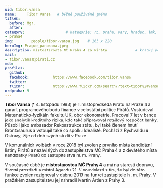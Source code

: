```yaml
---
uid: tibor.vansa
name:     Tibor Vansa  	# běžně používáné jméno
titles:
  before: Mgr. 
  after:
category:                 	# kategorie: rp, praha, vary, hradec, jmk, senat
- praha4
img: 		people/tibor-vansa.jpg    # 165 x 220
heroImg: Prague_panorama.jpeg
description: místostarosta MČ Praha 4 za Piráty            	# kratký popis, max 160 znaků
mail:
- tibor.vansa@pirati.cz
mob:			  
profiles:
  github:                 
  facebook: 		  https://www.facebook.com/tibor.vansa
  twitter: 		  
  flickr:     		  https://www.flickr.com/search/?text=tibor%20vansa
ordpraha: 9
---
```


**Tibor Vansa** (* 4. listopadu 1983) je 1. místopředseda Pirátů na Praze 4 a garant programového bodu finance v celostátní politice Pirátů. Vystudoval Matematicko-fyzikální fakultu UK, obor ekonometrie. Pracoval 7 let v bance jako analytik kreditního rizika, kde také připravoval retailový rozpočet banky. Působil jako ambasador Rekonstrukce státu, byl také členem hnutí Brontosaurus a vstoupil také do spolku Idealisté. Pochází z Rychvaldu u Ostravy, žije od dob svých studií v Praze. 

V komunálních volbách v roce 2018 byl zvolen z prvního místa kandidátní listiny Pirátů a nezávislých do zastupitelstva MČ Praha 4 a z devátého místa kandidátky Pirátů do zastupitelstva hl. m. Prahy.

V současné době je **místostarostou MČ Prahy 4** a má na starosti dopravu, životní prostředí a místní Agendu 21. V souvislosti s tím, že byl do této funkce zvolen rezignoval v dubnu 2019 na funkci zastupitele hl. m. Prahy. V pražském zastupitelstvu jej nahradil Martin Arden z Prahy 3.



